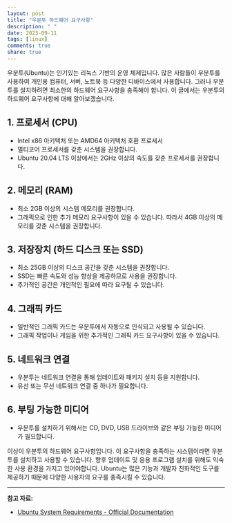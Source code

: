 ```yaml
---
layout: post
title: "우분투 하드웨어 요구사항"
description: " "
date: 2023-09-11
tags: [linux]
comments: true
share: true
---
```


우분투(Ubuntu)는 인기있는 리눅스 기반의 운영 체제입니다. 많은 사람들이 우분투를 사용하여 개인용 컴퓨터, 서버, 노트북 등 다양한 디바이스에서 사용합니다. 그러나 우분투를 설치하려면 최소한의 하드웨어 요구사항을 충족해야 합니다. 이 글에서는 우분투의 하드웨어 요구사항에 대해 알아보겠습니다.

## 1. 프로세서 (CPU)

- Intel x86 아키텍처 또는 AMD64 아키텍처 호환 프로세서
- 멀티코어 프로세서를 갖춘 시스템을 권장합니다.
- Ubuntu 20.04 LTS 이상에서는 2GHz 이상의 속도를 갖춘 프로세서를 권장합니다.

## 2. 메모리 (RAM)

- 최소 2GB 이상의 시스템 메모리를 권장합니다.
- 그래픽으로 인한 추가 메모리 요구사항이 있을 수 있습니다. 따라서 4GB 이상의 메모리를 갖춘 시스템을 권장합니다.

## 3. 저장장치 (하드 디스크 또는 SSD)

- 최소 25GB 이상의 디스크 공간을 갖춘 시스템을 권장합니다.
- SSD는 빠른 속도와 성능 향상을 제공하므로 사용을 권장합니다.
- 추가적인 공간은 개인적인 필요에 따라 요구될 수 있습니다.

## 4. 그래픽 카드

- 일반적인 그래픽 카드는 우분투에서 자동으로 인식되고 사용될 수 있습니다.
- 그래픽 작업이나 게임을 위한 추가적인 그래픽 카드 요구사항이 있을 수 있습니다.

## 5. 네트워크 연결

- 우분투는 네트워크 연결을 통해 업데이트와 패키지 설치 등을 지원합니다.
- 유선 또는 무선 네트워크 연결 중 하나가 필요합니다.

## 6. 부팅 가능한 미디어

- 우분투를 설치하기 위해서는 CD, DVD, USB 드라이브와 같은 부팅 가능한 미디어가 필요합니다.

이상이 우분투의 하드웨어 요구사항입니다. 이 요구사항을 충족하는 시스템이라면 우분투를 설치하고 사용할 수 있습니다. 향후 업데이트 및 응용 프로그램 설치를 위해도 익숙한 사용 환경을 가지고 있어야합니다. Ubuntu는 많은 기능과 개발자 친화적인 도구를 제공하기 때문에 다양한 사용자의 요구를 충족시킬 수 있습니다. 

___
**참고 자료:**

- [Ubuntu System Requirements - Official Documentation](https://help.ubuntu.com/community/Installation/SystemRequirements)